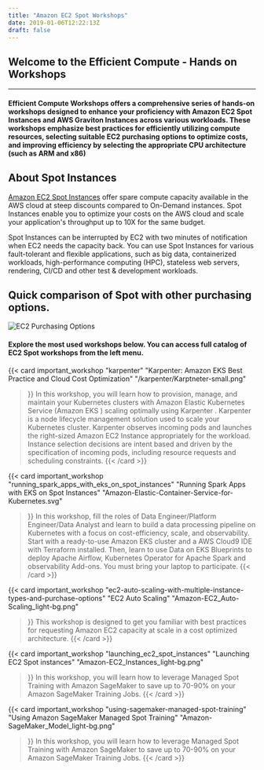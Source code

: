 ```yaml
---
title: "Amazon EC2 Spot Workshops"
date: 2019-01-06T12:22:13Z
draft: false
---
```

## Welcome to the Efficient Compute - Hands on Workshops

---


#### Efficient Compute Workshops offers a comprehensive series of hands-on workshops designed to enhance your proficiency with Amazon EC2 Spot Instances and AWS Graviton Instances across various workloads. These workshops emphasize best practices for efficiently utilizing compute resources, selecting suitable EC2 purchasing options to optimize costs, and improving efficiency by selecting the appropriate CPU architecture (such as ARM and x86)


## About Spot Instances

[Amazon EC2 Spot Instances](https://aws.amazon.com/ec2/spot/) offer spare compute capacity available in 
the AWS cloud at steep discounts compared to On-Demand instances. Spot Instances enable you to optimize 
your costs on the AWS cloud and scale your application's throughput up to 10X for the same budget. 


Spot Instances can be interrupted by EC2 with two minutes of notification when EC2 needs the capacity 
back. You can use Spot Instances for various fault-tolerant and flexible applications, such as 
big data, containerized workloads, high-performance computing (HPC), stateless web servers, rendering, 
CI/CD and other test & development workloads. 

## Quick comparison of Spot with other purchasing options.

![EC2 Purchasing Options](/images/ec2-purchasing-options.png)

#### Explore the most used workshops below. You can access full catalog of EC2 Spot workshops from the left menu.

{{< card important_workshop
    "karpenter" 
    "Karpenter: Amazon EKS Best Practice and Cloud Cost Optimization"
    "/karpenter/Karptneter-small.png" 
>}}
In this workshop, you will learn how to provision, manage, and maintain your Kubernetes clusters with Amazon Elastic Kubernetes Service (Amazon EKS ) scaling optimally using Karpenter . Karpenter is a node lifecycle management solution used to scale your Kubernetes cluster. Karpenter observes incoming pods and launches the right-sized Amazon EC2 Instance appropriately for the workload. Instance selection decisions are intent based and driven by the specification of incoming pods, including resource requests and scheduling constraints.
{{< /card >}}

{{< card important_workshop 
    "running_spark_apps_with_eks_on_spot_instances"
    "Running Spark Apps with EKS on Spot Instances"
    "Amazon-Elastic-Container-Service-for-Kubernetes.svg" 
>}}
In this workshop, fill the roles of Data Engineer/Platform Engineer/Data Analyst and learn to build a data processing pipeline on Kubernetes with a focus on cost-efficiency, scale, and observability. Start with a ready-to-use Amazon EKS cluster and a AWS Cloud9 IDE with Terraform installed. Then, learn to use Data on EKS Blueprints to deploy Apache Airflow, Kubernetes Operator for Apache Spark and observability Add-ons. You must bring your laptop to participate.
{{< /card >}}

{{< card important_workshop 
    "ec2-auto-scaling-with-multiple-instance-types-and-purchase-options" 
    "EC2 Auto Scaling"
    "Amazon-EC2_Auto-Scaling_light-bg.png" 
>}}
This workshop is designed to get you familiar with best practices for requesting 
Amazon EC2 capacity at scale in a cost optimized architecture.
{{< /card >}}

{{< card important_workshop 
    "launching_ec2_spot_instances"
    "Launching EC2 Spot instances"
    "Amazon-EC2_Instances_light-bg.png" 
>}}
In this workshop, you will learn how to leverage Managed Spot Training with Amazon SageMaker to save up to 70-90% on your Amazon SageMaker Training Jobs.
{{< /card >}}

{{< card important_workshop 
    "using-sagemaker-managed-spot-training"
    "Using Amazon SageMaker Managed Spot Training"
    "Amazon-SageMaker_Model_light-bg.png" 
>}}
In this workshop, you will learn how to leverage Managed Spot Training with Amazon SageMaker to save up to 70-90% on your Amazon SageMaker Training Jobs.
{{< /card >}}







